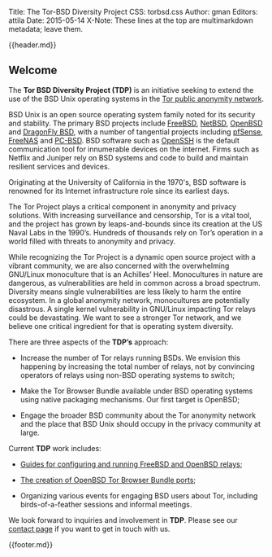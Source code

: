 Title: The Tor-BSD Diversity Project
CSS: torbsd.css
Author: gman
Editors: attila
Date: 2015-05-14
X-Note: These lines at the top are multimarkdown metadata; leave them.

{{header.md}}

## Welcome ##

The __Tor BSD Diversity Project (TDP)__ is an initiative seeking to
extend the use of the BSD Unix operating systems in the
[Tor public anonymity network](https://www.torproject.org).

BSD Unix is an open source operating system family noted for its
security and stability. The primary BSD projects include
[FreeBSD](https://www.freebsd.org), [NetBSD](https://www.netbsd.org),
[OpenBSD](http://www.openbsd.org) and
[DragonFly BSD](http://www.dragonflybsd.org), with a number of
tangential projects including [pfSense](https://www.pfsense.org),
[FreeNAS](https://www.freenas.org) and
[PC-BSD](https://www.pcbsd.org). BSD software such as
[OpenSSH](http://www.openssh.com) is the default communication tool
for innumerable devices on the internet. Firms such as Netflix and Juniper rely on BSD systems and code to build and maintain resilient services and devices.

Originating at the University of California in the 1970's, BSD software is renowned for its Internet infrastructure role since its earliest days.

The Tor Project plays a critical component in anonymity
and privacy solutions. With increasing surveillance and censorship,
Tor is a vital tool, and the project has grown by leaps-and-bounds
since its creation at the US Naval Labs in the 1990’s. Hundreds of
thousands rely on Tor’s operation in a world filled with threats to
anonymity and privacy.

While recognizing the Tor Project is a dynamic open source project
with a vibrant community, we are also concerned with the overwhelming
GNU/Linux monoculture that is an Achilles’ Heel. Monocultures in
nature are dangerous, as vulnerabilities are held in common across a
broad spectrum. Diversity means single vulnerabilities are less likely
to harm the entire ecosystem. In a global anonymity network,
monocultures are potentially disastrous. A single kernel vulnerability
in GNU/Linux impacting Tor relays could be devastating. We want to see
a stronger Tor network, and we believe one critical ingredient for
that is operating system diversity.

There are three aspects of the __TDP’s__ approach:

* Increase the number of Tor relays running BSDs.  We envision this
  happening by increasing the total number of relays, not by
  convincing operators of relays using non-BSD operating systems to
  switch;

* Make the Tor Browser Bundle available under BSD operating systems
  using native packaging mechanisms.  Our first target is OpenBSD;

* Engage the broader BSD community about the Tor anonymity network and
  the place that BSD Unix should occupy in the privacy community at
  large.

Current __TDP__ work includes:

* [Guides for configuring and running FreeBSD and OpenBSD relays](relay-guides.html);

* [The creation of OpenBSD Tor Browser Bundle ports](https://github.com/torbsd/openbsd-ports);

* Organizing various events for engaging BSD users about Tor,
  including birds-of-a-feather sessions and informal meetings.

We look forward to inquiries and involvement in __TDP__.  Please see
our [contact page](contact.html) if you want to get in touch with us.

{{footer.md}}
